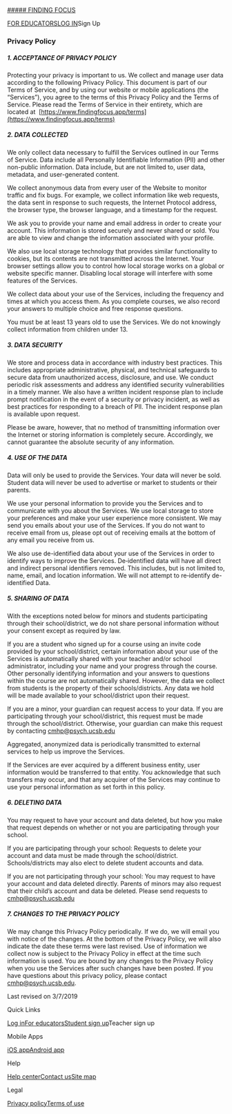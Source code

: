 [##### FINDING FOCUS](https://www.findingfocus.app/)

[FOR EDUCATORS](https://www.findingfocus.app/for-educators/)[LOG IN](https://portal.findingfocus.app/signIn)Sign Up

### Privacy Policy

##### 1\. ACCEPTANCE OF PRIVACY POLICY

Protecting your privacy is important to us. We collect and manage user data according to the following Privacy Policy. This document is part of our Terms of Service, and by using our website or mobile applications (the “Services”), you agree to the terms of this Privacy Policy and the Terms of Service. Please read the Terms of Service in their entirety, which are located at  [https://www.findingfocus.app/terms](https://www.findingfocus.app/terms)

##### 2\. DATA COLLECTED

We only collect data necessary to fulfill the Services outlined in our Terms of Service. Data include all Personally Identifiable Information (PII) and other non-public information. Data include, but are not limited to, user data, metadata, and user-generated content.  
  
We collect anonymous data from every user of the Website to monitor traffic and fix bugs. For example, we collect information like web requests, the data sent in response to such requests, the Internet Protocol address, the browser type, the browser language, and a timestamp for the request.  
  
We ask you to provide your name and email address in order to create your account. This information is stored securely and never shared or sold. You are able to view and change the information associated with your profile.  
  
We also use local storage technology that provides similar functionality to cookies, but its contents are not transmitted across the Internet. Your browser settings allow you to control how local storage works on a global or website specific manner. Disabling local storage will interfere with some features of the Services.  
  
We collect data about your use of the Services, including the frequency and times at which you access them. As you complete courses, we also record your answers to multiple choice and free response questions.  
  
You must be at least 13 years old to use the Services. We do not knowingly collect information from children under 13.

##### 3\. DATA SECURITY

We store and process data in accordance with industry best practices. This includes appropriate administrative, physical, and technical safeguards to secure data from unauthorized access, disclosure, and use. We conduct periodic risk assessments and address any identified security vulnerabilities in a timely manner. We also have a written incident response plan to include prompt notification in the event of a security or privacy incident, as well as best practices for responding to a breach of PII. The incident response plan is available upon request.  
  
Please be aware, however, that no method of transmitting information over the Internet or storing information is completely secure. Accordingly, we cannot guarantee the absolute security of any information.

##### 4\. USE OF THE DATA

Data will only be used to provide the Services. Your data will never be sold. Student data will never be used to advertise or market to students or their parents.  
  
We use your personal information to provide you the Services and to communicate with you about the Services. We use local storage to store your preferences and make your user experience more consistent. We may send you emails about your use of the Services. If you do not want to receive email from us, please opt out of receiving emails at the bottom of any email you receive from us.  
  
We also use de-identified data about your use of the Services in order to identify ways to improve the Services. De‐identified data will have all direct and indirect personal identifiers removed. This includes, but is not limited to, name, email, and location information. We will not attempt to re‐identify de-identified Data.

##### 5\. SHARING OF DATA

With the exceptions noted below for minors and students participating through their school/district, we do not share personal information without your consent except as required by law.  
  
If you are a student who signed up for a course using an invite code provided by your school/district, certain information about your use of the Services is automatically shared with your teacher and/or school administrator, including your name and your progress through the course. Other personally identifying information and your answers to questions within the course are not automatically shared. However, the data we collect from students is the property of their schools/districts. Any data we hold will be made available to your school/district upon their request.  
  
If you are a minor, your guardian can request access to your data. If you are participating through your school/district, this request must be made through the school/district. Otherwise, your guardian can make this request by contacting cmhp@psych.ucsb.edu  
  
Aggregated, anonymized data is periodically transmitted to external services to help us improve the Services.  
  
If the Services are ever acquired by a different business entity, user information would be transferred to that entity. You acknowledge that such transfers may occur, and that any acquirer of the Services may continue to use your personal information as set forth in this policy.

##### 6\. DELETING DATA

You may request to have your account and data deleted, but how you make that request depends on whether or not you are participating through your school.  
  
If you are participating through your school: Requests to delete your account and data must be made through the school/district. Schools/districts may also elect to delete student accounts and data.  
  
If you are not participating through your school: You may request to have your account and data deleted directly. Parents of minors may also request that their child’s account and data be deleted. Please send requests to cmhp@psych.ucsb.edu

##### 7\. CHANGES TO THE PRIVACY POLICY

We may change this Privacy Policy periodically. If we do, we will email you with notice of the changes. At the bottom of the Privacy Policy, we will also indicate the date these terms were last revised. Use of information we collect now is subject to the Privacy Policy in effect at the time such information is used. You are bound by any changes to the Privacy Policy when you use the Services after such changes have been posted. If you have questions about this privacy policy, please contact cmhp@psych.ucsb.edu.

  
Last revised on 3/7/2019

Quick Links

[Log in](https://portal.findingfocus.app/signIn)[For educators](https://www.findingfocus.app/for-educators)[Student sign up](https://portal.findingfocus.app/marketingRequestAnAccount?showSignUpDialogRedirect=true)Teacher sign up

Mobile Apps

[iOS app](https://itunes.apple.com/us/app/evidence-based-courses/id1387307192?mt=8)[Android app](https://play.google.com/store/apps/details?id=com.evidencebasedcourses)

Help

[Help center](https://findingfocus.zendesk.com/hc/en-us)[Contact us](https://findingfocus.zendesk.com/hc/en-us/requests/new)[Site map](https://www.findingfocus.app/siteMap)

Legal

[Privacy policy](https://www.findingfocus.app/privacy)[Terms of use](https://www.findingfocus.app/terms)